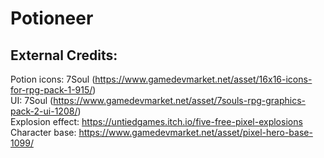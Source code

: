 # Potioneer

## External Credits:

Potion icons: 7Soul (https://www.gamedevmarket.net/asset/16x16-icons-for-rpg-pack-1-915/) <br>
UI: 7Soul (https://www.gamedevmarket.net/asset/7souls-rpg-graphics-pack-2-ui-1208/) <br>
Explosion effect: https://untiedgames.itch.io/five-free-pixel-explosions
Character base: https://www.gamedevmarket.net/asset/pixel-hero-base-1099/
